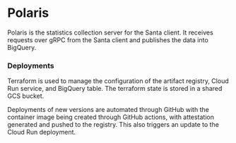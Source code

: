 # Polaris

Polaris is the statistics collection server for the Santa client. It receives
requests over gRPC from the Santa client and publishes the data into BigQuery.


### Deployments

Terraform is used to manage the configuration of the artifact registry, Cloud
Run service, and BigQuery table. The terraform state is stored in a shared GCS
bucket.

Deployments of new versions are automated through GitHub with the container
image being created through GitHub actions, with attestation generated and
pushed to the registry. This also triggers an update to the Cloud Run
deployment.
